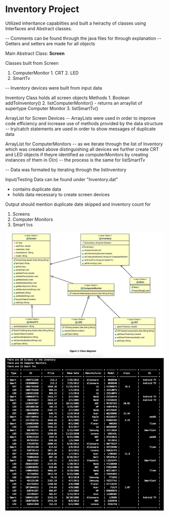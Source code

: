 # Inventory Project 
Utilized inheritance capabilties and built a heirachy of classes using Interfaces and Abstract classes.

-- Comments can be found through the java files for through explanation
-- Getters and setters are made for all objects 

Main Abstract Class: <b> Screen </b>

Classes built from Screen
  1. ComputerMonitor
                  1. CRT 
                  2. LED
  2. SmartTv
  
 -- Inventory devices were built from input data 

Inventory Class holds all screen objects 
Methods
        1. Boolean addToInventory()
        2. listComputerMonitor() - returns an arraylist of supertype Computer Monitor
        3. listSmartTv() 

ArrayList for Screen Devices
  -- ArrayLists were used in order to improve code efficiency and increase use of methods provided  by the data structure
  -- try/catch statements are used in order to show messages of duplicate data

ArrayList for ComputerMonitors
-- as we iterate through the list of Inventory which was created above distinguishing all devices we further create CRT and LED objects if theyre identified as computerMonitors by creating instances of them in O(n)
-- the process is the same for listSmartTv

-- Data was formated by iterating through the listInventory 

Input/Testing Data can be found under "Inventory.dat"
- contains duplicate data
- holds data necessary to create screen devices

Output should mention duplicate date skipped and inventory count for
  1. Screens
  2. Computer Monitors 
  3. Smart tvs



<img src="Class Diagram.png">
<img src="Output.png">

